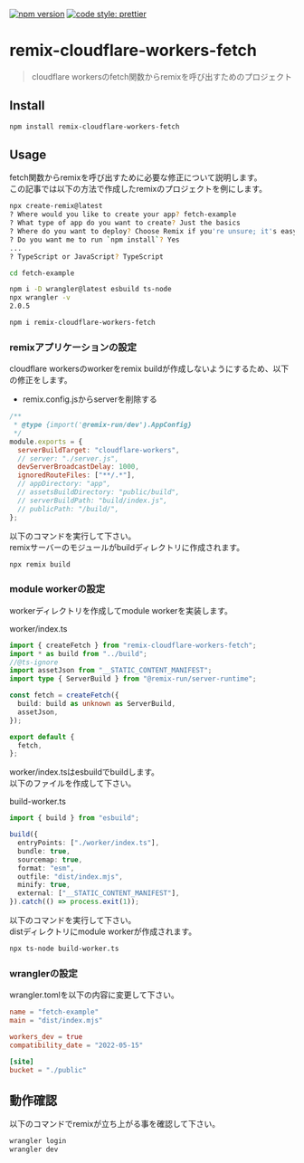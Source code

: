[![npm version](https://badge.fury.io/js/angular2-expandable-list.svg)](https://badge.fury.io/js/angular2-expandable-list)
[![code style: prettier](https://img.shields.io/badge/code_style-prettier-ff69b4.svg?style=flat-square)](https://github.com/prettier/prettier)

# remix-cloudflare-workers-fetch

> cloudflare workersのfetch関数からremixを呼び出すためのプロジェクト

## Install

```sh
npm install remix-cloudflare-workers-fetch
```

## Usage

fetch関数からremixを呼び出すために必要な修正について説明します。  
この記事では以下の方法で作成したremixのプロジェクトを例にします。

```sh
npx create-remix@latest
? Where would you like to create your app? fetch-example
? What type of app do you want to create? Just the basics
? Where do you want to deploy? Choose Remix if you're unsure; it's easy to change deployment targets. Cloudflare Workers
? Do you want me to run `npm install`? Yes
...
? TypeScript or JavaScript? TypeScript

cd fetch-example

npm i -D wrangler@latest esbuild ts-node
npx wrangler -v
2.0.5

npm i remix-cloudflare-workers-fetch
```

### remixアプリケーションの設定

cloudflare workersのworkerをremix buildが作成しないようにするため、以下の修正をします。  

- remix.config.jsからserverを削除する

```js
/**
 * @type {import('@remix-run/dev').AppConfig}
 */
module.exports = {
  serverBuildTarget: "cloudflare-workers",
  // server: "./server.js", 
  devServerBroadcastDelay: 1000,
  ignoredRouteFiles: ["**/.*"],
  // appDirectory: "app",
  // assetsBuildDirectory: "public/build",
  // serverBuildPath: "build/index.js",
  // publicPath: "/build/",
};
```

以下のコマンドを実行して下さい。  
remixサーバーのモジュールがbuildディレクトリに作成されます。

```sh
npx remix build
```


### module workerの設定

workerディレクトリを作成してmodule workerを実装します。

worker/index.ts
```ts
import { createFetch } from "remix-cloudflare-workers-fetch";
import * as build from "../build";
//@ts-ignore
import assetJson from "__STATIC_CONTENT_MANIFEST";
import type { ServerBuild } from "@remix-run/server-runtime";

const fetch = createFetch({
  build: build as unknown as ServerBuild,
  assetJson,
});

export default {
  fetch,
};
```

worker/index.tsはesbuildでbuildします。  
以下のファイルを作成して下さい。

build-worker.ts
```ts
import { build } from "esbuild";

build({
  entryPoints: ["./worker/index.ts"],
  bundle: true,
  sourcemap: true,
  format: "esm",
  outfile: "dist/index.mjs",
  minify: true,
  external: ["__STATIC_CONTENT_MANIFEST"],
}).catch(() => process.exit(1));
```

以下のコマンドを実行して下さい。  
distディレクトリにmodule workerが作成されます。
```sh
npx ts-node build-worker.ts
```

### wranglerの設定

wrangler.tomlを以下の内容に変更して下さい。

```toml
name = "fetch-example"
main = "dist/index.mjs"

workers_dev = true
compatibility_date = "2022-05-15"

[site]
bucket = "./public"
```

## 動作確認

以下のコマンドでremixが立ち上がる事を確認して下さい。

```sh
wrangler login
wrangler dev
```